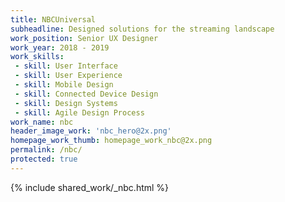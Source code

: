 ```yaml
---
title: NBCUniversal
subheadline: Designed solutions for the streaming landscape
work_position: Senior UX Designer
work_year: 2018 - 2019
work_skills:
 - skill: User Interface
 - skill: User Experience
 - skill: Mobile Design
 - skill: Connected Device Design
 - skill: Design Systems
 - skill: Agile Design Process
work_name: nbc
header_image_work: 'nbc_hero@2x.png'
homepage_work_thumb: homepage_work_nbc@2x.png
permalink: /nbc/
protected: true
---
```


{% include shared_work/_nbc.html %}




